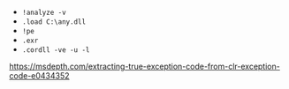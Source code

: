 - `!analyze -v`
- `.load C:\any.dll`
- `!pe`
- `.exr`
- `.cordll -ve -u -l`

https://msdepth.com/extracting-true-exception-code-from-clr-exception-code-e0434352
